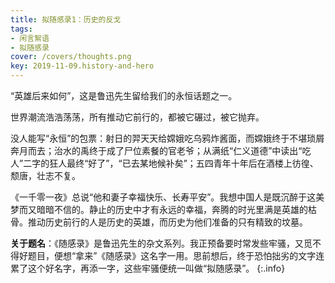 ```yaml
---
title: 拟随感录1：历史的反戈
tags:
- 闲言絮语
- 拟随感录
cover: /covers/thoughts.png
key: 2019-11-09.history-and-hero
---
```


“英雄后来如何”，这是鲁迅先生留给我们的永恒话题之一。

<!--more-->

世界潮流浩浩荡荡，所有推动它前行的，都被它碾过，被它抛弃。

没人能写“永恒”的包票：射日的羿天天给嫦娥吃乌鸦炸酱面，而嫦娥终于不堪琐屑奔月而去；治水的禹终于成了尸位素餐的官老爷；从满纸“仁义道德”中读出“吃人”二字的狂人最终“好了”，“已去某地候补矣”；五四青年十年后在酒楼上彷徨、颓唐，壮志不复。

《一千零一夜》总说“他和妻子幸福快乐、长寿平安”。我想中国人是既沉醉于这美梦而又暗暗不信的。静止的历史中才有永远的幸福，奔腾的时光里满是英雄的枯骨。推动历史前行的人是历史的英雄，而历史为他们准备的只有精致的坟墓。

**关于题名**：《随感录》是鲁迅先生的杂文系列。我正预备要时常发些牢骚，又觅不得好题目，便想“拿来”《随感录》这名字一用。思前想后，终于恐怕拙劣的文字连累了这个好名字，再添一字，这些牢骚便统一叫做“拟随感录”。
{:.info}